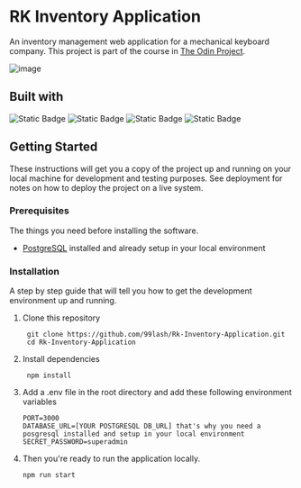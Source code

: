 # RK Inventory Application
An inventory management web application for a mechanical keyboard company. This project is part of the course in [The Odin Project](https://www.theodinproject.com/).

![image](https://github.com/user-attachments/assets/5ae3398a-7938-4c45-8742-834f7d45c8fe)

## Built with

![Static Badge](https://img.shields.io/badge/postgresql-white?style=for-the-badge&logo=postgresql&logoColor=%234169E1&logoSize=64)
![Static Badge](https://img.shields.io/badge/express.js-white?style=for-the-badge&logo=express&logoColor=%23000000&logoSize=64)
![Static Badge](https://img.shields.io/badge/ejs-white?style=for-the-badge&logo=ejs&logoColor=%23B4CA65&logoSize=64)
![Static Badge](https://img.shields.io/badge/node.js-white?style=for-the-badge&logo=nodedotjs&logoColor=%235FA04E&logoSize=64)

## Getting Started

These instructions will get you a copy of the project up and running on your local machine for development and testing purposes. See deployment for notes on how to deploy the project on a live system.

### Prerequisites

The things you need before installing the software.

* [PostgreSQL](https://www.postgresql.org/) installed and already setup in your local environment

### Installation

A step by step guide that will tell you how to get the development environment up and running.

1. Clone this repository
    
        git clone https://github.com/99lash/Rk-Inventory-Application.git
        cd Rk-Inventory-Application

3. Install dependencies

        npm install

4. Add a .env file in the root directory and add these following environment variables

       PORT=3000
       DATABASE_URL=[YOUR POSTGRESQL DB_URL] that's why you need a posgresql installed and setup in your local environment
       SECRET_PASSWORD=superadmin

5. Then you're ready to run the application locally.

       npm run start

